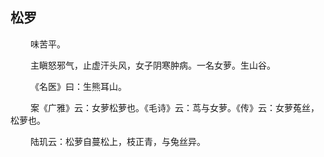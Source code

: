 ## 松罗
<p>&emsp;&emsp;
味苦平。
</p>
<p>&emsp;&emsp;
主瞋怒邪气，止虚汗头风，女子阴寒肿病。一名女萝。生山谷。
</p>
<p>&emsp;&emsp;
《名医》曰：生熊耳山。
</p>
<p>&emsp;&emsp;
案《广雅》云：女萝松萝也。《毛诗》云：茑与女萝。《传》云：女萝菟丝，松萝也。
</p>
<p>&emsp;&emsp;
陆玑云：松萝自蔓松上，枝正青，与兔丝异。
</p>








